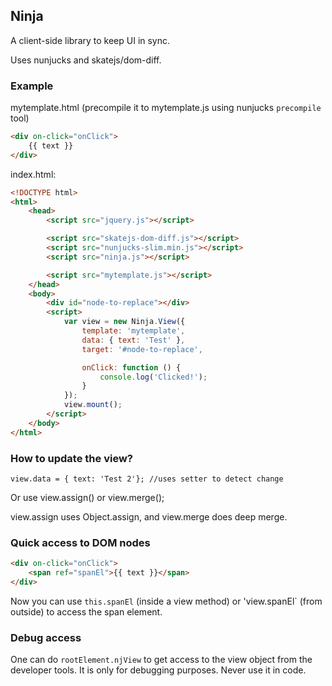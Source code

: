 ## Ninja

A client-side library to keep UI in sync.

Uses nunjucks and skatejs/dom-diff.

### Example

mytemplate.html (precompile it to mytemplate.js using nunjucks  `precompile` tool)
```html
<div on-click="onClick">
    {{ text }}
</div>
```

index.html:
```html
<!DOCTYPE html>
<html>
    <head>
        <script src="jquery.js"></script>

        <script src="skatejs-dom-diff.js"></script>
        <script src="nunjucks-slim.min.js"></script>
        <script src="ninja.js"></script>

        <script src="mytemplate.js"></script>
    </head>
    <body>
        <div id="node-to-replace"></div>
        <script>
            var view = new Ninja.View({
                template: 'mytemplate',
                data: { text: 'Test' },
                target: '#node-to-replace',

                onClick: function () {
                    console.log('Clicked!');
                }
            });
            view.mount();
        </script>
    </body>
</html>
```

### How to update the view?

```
view.data = { text: 'Test 2'}; //uses setter to detect change
```
Or use view.assign() or view.merge();

view.assign uses Object.assign, and view.merge does deep merge.

### Quick access to DOM nodes

```html
<div on-click="onClick">
    <span ref="spanEl">{{ text }}</span>
</div>
```

Now you can use `this.spanEl` (inside a view method) or 'view.spanEl` (from outside) to access the span element.

### Debug access

One can do `rootElement.njView` to get access to the view object from the developer tools. It is only for
debugging purposes. Never use it in code.
